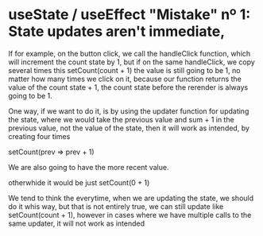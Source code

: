 # useState / useEffect "Mistake" nº 1: State updates aren't immediate,

If for example, on the button click, we call the handleClick function, which will increment the count state by 1, but if
on the same handleClick, we copy several times this setCount(count + 1) the value is still going to be 1, no matter how
many times we click on it, because our function returns the value of the count state + 1, the count state before the rerender
is always going to be 1.

One way, if we want to do it, is by using the updater function for updating the state, where we would take the previous value
and sum + 1 in the previous value, not the value of the state, then it will work as intended, by creating four times

setCount(prev => prev + 1)

We are also going to have the more recent value.

otherwhide it would be just setCount(0 + 1)

We tend to think the everytime, when we are updating the state, we should do it whis way, but that is not entirely true,
we can still update like setCount(count + 1), however in cases where we have multiple calls to the same updater, it will not
work as intended